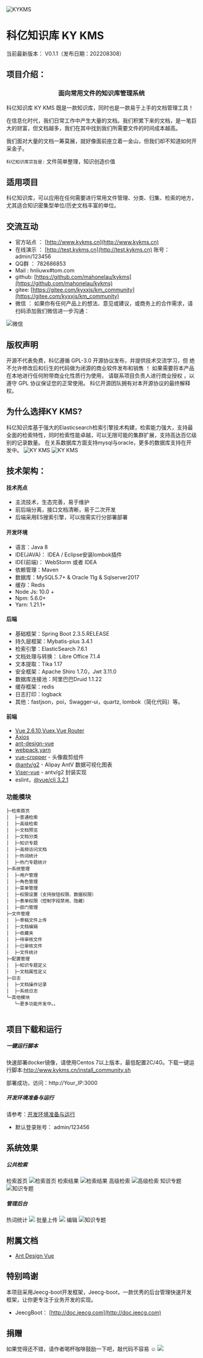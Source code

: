 
![KYKMS](./Docs/Pics/logo_keyi.png "科亿文档知识库管理系统")

科亿知识库 KY KMS
===============
当前最新版本： V0.1.1（发布日期：202208308）

项目介绍：
-----------------------------------

<h3 align="center">面向常用文件的知识库管理系统</h3>

科亿知识库 KY KMS 既是一款知识库，同时也是一款易于上手的文档管理工具！

在信息化时代，我们日常工作中产生大量的文档。我们积累下来的文档，是一笔巨大的财富，但文档越多，我们在其中找到我们所需要文件的时间成本越高。

我们面对大量的文档一筹莫展，就好像面前座立着一金山，但我们却不知道如何开采金子。

`科亿知识库宗旨是:` 文件简单整理，知识创造价值


适用项目
-----------------------------------
科亿知识库，可以应用在任何需要进行常用文件管理、分类、归集、检索的地方，尤其适合知识密集型单位/历史文档丰富的单位。

交流互动
-----------------------------------
- 官方站点 ：  [http://www.kykms.cn](http://www.kykms.cn)
- 在线演示 ：  [http://test.kykms.cn](http://test.kykms.cn) 账号：admin/123456
- QQ群 ： 782686853
- Mail : hnliuwx#tom.com
- github: [https://github.com/mahonelau/kykms](https://github.com/mahonelau/kykms)
- gitee: [https://gitee.com/kyxxjs/km_community](https://gitee.com/kyxxjs/km_community)
- 微信 ： 如果你有任何产品上的想法、意见或建议，或商务上的合作需求，请扫码添加我们微信进一步沟通：

![微信](./Docs/Pics/wechat.jpg)

版权声明
-----------------------------------
开源不代表免费，科亿遵循 GPL-3.0 开源协议发布，并提供技术交流学习，但 绝不允许修改后和衍生的代码做为闭源的商业软件发布和销售 ！ 如果需要将本产品在本地进行任何附带商业化性质行为使用， 请联系项目负责人进行商业授权 ，以遵守 GPL 协议保证您的正常使用。 
科亿开源团队拥有对本开源协议的最终解释权。


为什么选择KY KMS?
-----------------------------------
科亿知识库基于强大的Elasticsearch检索引擎技术构建，检索能力强大，支持最全面的检索特性，同时检索性能卓越，可以无限可能的集群扩展，支持高达百亿级别的记录数量。
在关系数据库方面支持mysql与oracle，更多的数据库支持在开发中。
![KY KMS](./Docs/Pics/advantage_kms.png)
![KY KMS](./Docs/Pics/process.png)



技术架构：
-----------------------------------
#### 技术亮点
- 主流技术，生态完善，易于维护
- 前后端分离，接口文档清晰，易于二次开发
- 后端采用ES搜索引擎，可以按需实行分部署部署
 
#### 开发环境
- 语言：Java 8
- IDE(JAVA)： IDEA / Eclipse安装lombok插件 
- IDE(前端)： WebStorm 或者 IDEA
- 依赖管理：Maven
- 数据库：MySQL5.7+  &  Oracle 11g & Sqlserver2017
- 缓存：Redis
- Node Js: 10.0 +
- Npm: 5.6.0+
- Yarn: 1.21.1+ 

#### 后端
- 基础框架：Spring Boot 2.3.5.RELEASE
- 持久层框架：Mybatis-plus 3.4.1
- 检索引擎：ElasticSearch 7.6.1
- 文档处理与转换： Libre Office 7.1.4
- 文本提取：Tika 1.17
- 安全框架：Apache Shiro 1.7.0，Jwt 3.11.0  
- 数据库连接池：阿里巴巴Druid 1.1.22 
- 缓存框架：redis 
- 日志打印：logback 
- 其他：fastjson，poi，Swagger-ui，quartz, lombok（简化代码）等。


#### 前端
 
- [Vue 2.6.10](https://cn.vuejs.org/),[Vuex](https://vuex.vuejs.org/zh/),[Vue Router](https://router.vuejs.org/zh/)
- [Axios](https://github.com/axios/axios)
- [ant-design-vue](https://vuecomponent.github.io/ant-design-vue/docs/vue/introduce-cn/)
- [webpack](https://www.webpackjs.com/),[yarn](https://yarnpkg.com/zh-Hans/)
- [vue-cropper](https://github.com/xyxiao001/vue-cropper) - 头像裁剪组件
- [@antv/g2](https://antv.alipay.com/zh-cn/index.html) - Alipay AntV 数据可视化图表
- [Viser-vue](https://viserjs.github.io/docs.html#/viser/guide/installation)  - antv/g2 封装实现
- eslint，[@vue/cli 3.2.1](https://cli.vuejs.org/zh/guide)

### 功能模块
```
├─检索首页
│  ├─普通检索
│  ├─高级检索
│  ├─文档预览
│  ├─文档分类
│  ├─知识专题
│  ├─高频访问文档
│  ├─热词统计
│  ├─热门专题统计
├─系统管理
│  ├─用户管理
│  ├─角色管理
│  ├─菜单管理
│  ├─权限设置（支持按钮权限、数据权限）
│  ├─表单权限（控制字段禁用、隐藏）
│  ├─部门管理 
├─文件管理
│  ├─草稿文件上传
│  ├─文档编辑
│  ├─收藏夹
│  ├─待审核文件
│  ├─已审核文件 
│  ├─文件统计 
├─配置管理
│  ├─知识专题定义
│  ├─文档属性定义
├─日志
│  ├─文档操作记录
│  ├─系统日志 
└─其他模块
   └─更多功能开发中。。
   
```
 
项目下载和运行
----
##### 一键运行脚本
快速部署docker镜像，请使用Centos 7以上版本，最低配置2C/4G。下载一键运行脚本:http://www.kykms.cn/install_community.sh

部署成功，访问：http://Your_IP:3000
##### 开发环境准备与运行
请参考：[开发环境准备与运行](./开发环境准备与运行.MD)
- 默认登录账号： admin/123456


系统效果
----

##### 公共检索
检索首页
![检索首页](./Docs/Pics/search_home.png)
检索结果
![检索结果](./Docs/Pics/search_result.png)
高级检索
![高级检索](./Docs/Pics/search_advance.png)
知识专题
![知识专题](./Docs/Pics/km_topic.png)


##### 管理后台
热词统计
![](./Docs/Pics/home.png)
批量上传
![](./Docs/Pics/upload.png)
编辑
![知识专题](./Docs/Pics/edit.png)


附属文档
----
- [Ant Design Vue](https://www.antdv.com/docs/vue/introduce-cn)


特别鸣谢
-----------------------------------
本项目采用Jeecg-boot开发框架，Jeecg-boot，一款优秀的后台管理快速开发框架，让你更专注于业务开发的实现。
- JeecgBoot： [http://doc.jeecg.com](http://doc.jeecg.com)


## 捐赠 

如果觉得还不错，请作者喝杯咖啡鼓励一下吧，敲代码不容易 ☺
![](./Docs/Pics/QR_pay.jpg)


